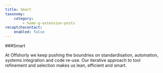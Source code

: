 ```yaml
---
title: Smart
taxonomy:
    category:
        - home-g-extension-posts
recaptchacontact:
    enabled: false
---
```


###Smart

At Offshorly we keep pushing the boundries on standardisation, automation, systems integration and code re-use. Our iterative approach to tool refinement and selection makes us lean, efficient and smart.